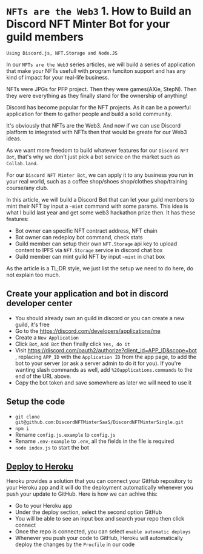 # `NFTs are the Web3` 1. How to Build an Discord NFT Minter Bot for your guild members

`Using Discord.js, NFT.Storage and Node.JS`

In our `NFTs are the Web3` series articles, we will build a series of application that make your NFTs usefull with program funciton support and has any kind of impact
for your real-life business.

NFTs were JPGs for PFP project. Then they were games(AXie, StepN). Then they were everything as they finally stand for the ownership of anything!

Discord has become popular for the NFT projects. As it can be a powerful application for them to gather people and build a solid community.

It's obviously that NFTs are the Web3. And now if we can use Discord platform to integrated with NFTs then that would be greate for our Web3 ideas.

As we want more freedom to build whatever features for our `Discord NFT Bot`, that's why we don't just pick a bot service on the market such as `Collab.land`.

For our `Discord NFT Minter Bot`, we can apply it to any business you run in your real world, such as a coffee shop/shoes shop/clothes shop/training course/any club.

In this article, we will build a Discord Bot that can let your guild members to mint their NFT by input a `~mint` command with some params. This idea is what I build last year
and get some web3 hackathon prize then. It has these features:

* Bot owner can specific NFT contract address, NFT chain
* Bot owner can redeploy bot command, check stats
* Guild member can setup their own `NFT.Storage` api key to upload content to IPFS via `NFT.Storage` service in discord chat box
* Guild member can mint guild NFT by input `~mint` in chat box

As the article is a TL;DR style, we just list the setup we need to do here, do not explain too much.

## Create your application and bot in discord developer center

* You should already own an guild in discord or you can create a new guild, it's free
* Go to the <https://discord.com/developers/applications/me>
* Create a `New Application`
* Click `Bot`, `Add Bot` then finally click `Yes, do it`
* Visit <https://discord.com/oauth2/authorize?client_id=APP_ID&scope=bot> , replacing `APP_ID` with the `Application ID` from the app page, to add the bot to your server (or ask a server admin to do it for you). If you're wanting slash commands as well, add `%20applications.commands` to the end of the URL above.
* Copy the bot token and save somewhere as later we will need to use it

## Setup the code

* `git clone git@github.com:DiscordNFTMinterSaaS/DiscordNFTMinterSingle.git`
* `npm i`
* Rename `config.js.example` to `config.js`
* Rename `.env-example` to `.env`, all the fields in the file is required
* `node index.js` to start the bot

## [Deploy to Heroku](https://devcenter.heroku.com/articles/deploying-nodejs)

Heroku provides a solution that you can connect your GitHub repository to your Heroku app and it will do the deployment automatically
whenever you push your update to GitHub. Here is how we can achive this:

* Go to your Heroku app
* Under the deploy section, select the second option GitHub
* You will be able to see an input box and search your repo then click connect
* Once the repo is connected, you can select `enable automatic deploys`
* Whenever you push your code to GitHub, Heroku will automatically deploy the changes by the `Procfile` in our code

